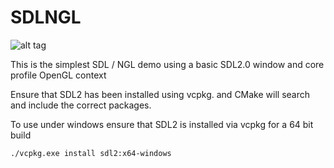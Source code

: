 # SDLNGL

![alt tag](http://nccastaff.bournemouth.ac.uk/jmacey/GraphicsLib/Demos/SDLNGL.png)

This is the simplest SDL / NGL demo using a basic SDL2.0 window and core profile OpenGL context

Ensure that SDL2 has been installed using vcpkg. and CMake will search and include the correct packages. 

To use under windows ensure that SDL2 is installed via vcpkg for a 64 bit build

```
./vcpkg.exe install sdl2:x64-windows
```